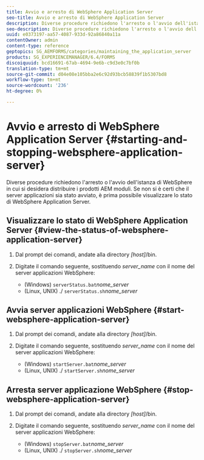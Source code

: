 ```yaml
---
title: Avvio e arresto di WebSphere Application Server
seo-title: Avvio e arresto di WebSphere Application Server
description: Diverse procedure richiedono l'arresto o l'avvio dell'istanza di WebSphere in cui si desidera distribuire i prodotti AEM moduli. Questo documento descrive come avviare e arrestare WebSphere Application Server.
seo-description: Diverse procedure richiedono l'arresto o l'avvio dell'istanza di WebSphere in cui si desidera distribuire i prodotti AEM moduli. Questo documento descrive come avviare e arrestare WebSphere Application Server.
uuid: e0373197-aa57-4087-933d-92a86840a11a
contentOwner: admin
content-type: reference
geptopics: SG_AEMFORMS/categories/maintaining_the_application_server
products: SG_EXPERIENCEMANAGER/6.4/FORMS
discoiquuid: bcd16691-67ab-4694-9e6b-c9d3e0c7bf0b
translation-type: tm+mt
source-git-commit: d04e08e105bba2e6c92d93bcb58839f1b5307bd8
workflow-type: tm+mt
source-wordcount: '236'
ht-degree: 0%

---
```



# Avvio e arresto di WebSphere Application Server {#starting-and-stopping-websphere-application-server}

Diverse procedure richiedono l&#39;arresto o l&#39;avvio dell&#39;istanza di WebSphere in cui si desidera distribuire i prodotti AEM moduli. Se non si è certi che il server applicazioni sia stato avviato, è prima possibile visualizzare lo stato di WebSphere Application Server.

## Visualizzare lo stato di WebSphere Application Server {#view-the-status-of-websphere-application-server}

1. Dal prompt dei comandi, andate alla directory *[host]*/bin.
1. Digitate il comando seguente, sostituendo *server_name* con il nome del server applicazioni WebSphere:

   * (Windows) `serverStatus.bat`*nome_server*
   * (Linux, UNIX) ./ `serverStatus.sh`*nome_server*

## Avvia server applicazioni WebSphere {#start-websphere-application-server}

1. Dal prompt dei comandi, andate alla directory *[host]*/bin.
1. Digitate il comando seguente, sostituendo *server_name* con il nome del server applicazioni WebSphere:

   * (Windows) `startServer.bat`*nome_server*
   * (Linux, UNIX) ./ `startServer.sh`*nome_server*

## Arresta server applicazione WebSphere {#stop-websphere-application-server}

1. Dal prompt dei comandi, andate alla directory *[host]*/bin.
1. Digitate il comando seguente, sostituendo *server_name* con il nome del server applicazioni WebSphere:

   * (Windows) `stopServer.bat`*nome_server*
   * (Linux, UNIX) ./ `stopServer.sh`*nome_server*

